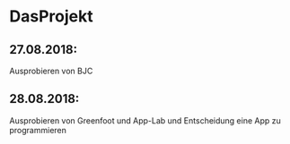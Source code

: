 # DasProjekt

## 27.08.2018: 
Ausprobieren von BJC

## 28.08.2018: 
Ausprobieren von Greenfoot und App-Lab und Entscheidung eine App zu programmieren

